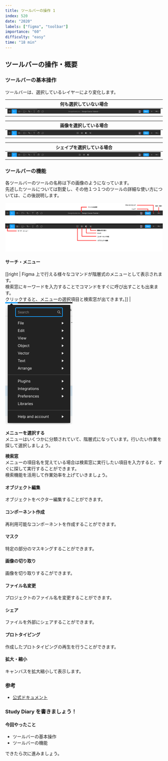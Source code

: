 ```yaml
---
title: ツールバーの操作 1
index: 520
date: "2020"
labels: ["figma", "toolbar"]
importance: "60"
difficulty: "easy"
time: "18 min"
---
```


## ツールバーの操作・概要

### ツールバーの基本操作

ツールバーは、選択しているレイヤーにより変化します。

| 何も選択していない場合      |
| --------------------------- |
| ![normal](./img/normal.png) |

| 画像を選択している場合   |
| ------------------------ |
| ![normal](./img/img.png) |

| シェイプを選択している場合 |
| -------------------------- |
| ![normal](./img/shape.png) |

### ツールバーの機能

各ツールバーのツールの名称は下の画像のようになっています。  
先述したツールについては割愛し、その他１つ１つのツールの詳細な使い方については、この後説明します。

![toolbar-description](./img/toolbar-description.png)

#### サーチ・メニュー

[[right | Figma 上で行える様々なコマンドが階層式のメニューとして表示されます。<br/>検索窓にキーワードを入力することでコマンドをすぐに呼び出すことも出来ます。<br/>クリックすると、メニューの選択項目と検索窓が出てきます。]]
| ![menu-search](./img/menu-search.png)

**メニューを選択する**  
メニューはいくつかに分類されていて、階層式になっています。行いたい作業を探して選択しましょう。

**検索窓**  
メニューの項目名を覚えている場合は検索窓に実行したい項目を入力すると、すぐに探して実行することができます。  
検索機能を活用して作業効率を上げていきましょう。

#### オブジェクト編集

オブジェクトをベクター編集することができます。

#### コンポーネント作成

再利用可能なコンポーネントを作成することができます。

#### マスク

特定の部分のマスキングすることができます。

#### 画像の切り取り

画像を切り取りするこができます。

#### ファイル名変更

プロジェクトのファイル名を変更することができます。

#### シェア

ファイルを外部にシェアすることができます。

#### プロトタイピング

作成したプロトタイピングの再生を行うことができます。

#### 拡大・縮小

キャンバスを拡大縮小して表示します。

### 参考

- [公式ドキュメント](https://help.figma.com/hc/en-us/articles/360041064174-Access-tools-in-the-Editor-with-the-toolbar)

### Study Diary を書きましょう！

#### 今回やったこと

- ツールバーの基本操作
- ツールバーの機能

できたら次に進みましょう。
